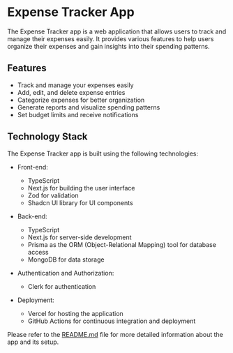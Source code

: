 # Expense Tracker App

The Expense Tracker app is a web application that allows users to track and manage their expenses easily. It provides various features to help users organize their expenses and gain insights into their spending patterns.

## Features

- Track and manage your expenses easily
- Add, edit, and delete expense entries
- Categorize expenses for better organization
- Generate reports and visualize spending patterns
- Set budget limits and receive notifications

## Technology Stack

The Expense Tracker app is built using the following technologies:

- Front-end:

  - TypeScript
  - Next.js for building the user interface
  - Zod for validation
  - Shadcn UI library for UI components

- Back-end:

  - TypeScript
  - Next.js for server-side development
  - Prisma as the ORM (Object-Relational Mapping) tool for database access
  - MongoDB for data storage

- Authentication and Authorization:

  - Clerk for authentication

- Deployment:
  - Vercel for hosting the application
  - GitHub Actions for continuous integration and deployment

Please refer to the [README.md](/d:/Next_Development/expense_tracker/README.md) file for more detailed information about the app and its setup.
